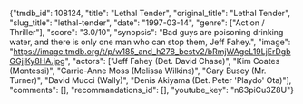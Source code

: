 {"tmdb_id": 108124, "title": "Lethal Tender", "original_title": "Lethal Tender", "slug_title": "lethal-tender", "date": "1997-03-14", "genre": ["Action / Thriller"], "score": "3.0/10", "synopsis": "Bad guys are poisoning drinking water, and there is only one man who can stop them, Jeff Fahey.", "image": "https://image.tmdb.org/t/p/w185_and_h278_bestv2/bRmjWAgeL19LjErDgbGGjjKy8HA.jpg", "actors": ["Jeff Fahey (Det. David Chase)", "Kim Coates (Montessi)", "Carrie-Anne Moss (Melissa Wilkins)", "Gary Busey (Mr. Turner)", "David Mucci (Wally)", "Denis Akiyama (Det. Peter 'Playdo' Ota)"], "comments": [], "recommandations_id": [], "youtube_key": "n63piCu3Z8U"}